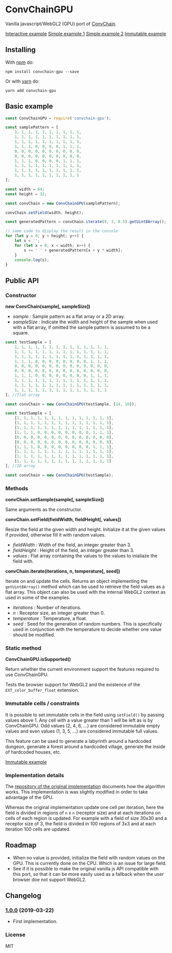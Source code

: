 # ConvChainGPU

Vanilla javascript/WebGL2 (GPU) port of [ConvChain](https://github.com/mxgmn/ConvChain).

[Interactive example](http://www.kchapelier.com/convchain-gpu-demo/continous-example.html)
[Simple example 1](http://www.kchapelier.com/convchain-gpu-demo/simple-example-1.html)
[Simple example 2](http://www.kchapelier.com/convchain-gpu-demo/simple-example-1.html)
[Immutable example](http://www.kchapelier.com/convchain-gpu-demo/immutable-example.html)

## Installing

With [npm](http://npmjs.org) do:

```
npm install convchain-gpu --save
```

Or with [yarn](https://yarnpkg.com) do:

```
yarn add convchain-gpu
```

## Basic example

```js
const ConvChainGPU = require('convchain-gpu');

const samplePattern = [
    1, 1, 1, 1, 1, 1, 1, 1, 1, 1,
    1, 1, 1, 1, 1, 1, 1, 1, 1, 1,
    1, 1, 1, 1, 1, 1, 1, 1, 1, 1,
    1, 1, 1, 0, 0, 0, 0, 1, 1, 1,
    0, 0, 0, 0, 0, 0, 0, 0, 0, 0,
    0, 0, 0, 0, 0, 0, 0, 0, 0, 0,
    1, 1, 1, 0, 0, 0, 0, 1, 1, 1,
    1, 1, 1, 1, 1, 1, 1, 1, 1, 1,
    1, 1, 1, 1, 1, 1, 1, 1, 1, 1,
    1, 1, 1, 1, 1, 1, 1, 1, 1, 1
];

const width = 64;
const height = 32;

const convChain = new ConvChainGPU(samplePattern);

convChain.setField(width, height);

const generatedPattern = convChain.iterate(9, 3, 0.5).getUint8Array(); // a flat Uint8Array

// some code to display the result in the console
for (let y = 0; y < height; y++) {
    let s = '';
    for (let x = 0; x < width; x++) {
        s += ' ' + generatedPattern[x + y * width];
    }
    console.log(s);
}
```

## Public API

### Constructor

**new ConvChain(sample[, sampleSize])**

 - *sample :* Sample pattern as a flat array or a 2D array.
 - *sampleSize :* Indicate the width and height of the sample when used with a flat array, if omitted the sample pattern is assumed to be a square.

```js
const testSample = [
    1, 1, 1, 1, 1, 1, 1, 1, 1, 1, 1, 1, 1, 1,
    1, 1, 1, 1, 1, 1, 1, 1, 1, 1, 1, 1, 1, 1,
    1, 1, 1, 1, 1, 1, 1, 1, 1, 1, 1, 1, 1, 1,
    1, 1, 1, 0, 0, 0, 0, 0, 0, 0, 0, 1, 1, 1,
    0, 0, 0, 0, 0, 0, 0, 0, 0, 0, 0, 0, 0, 0,
    0, 0, 0, 0, 0, 0, 0, 0, 0, 0, 0, 0, 0, 0,
    1, 1, 1, 0, 0, 0, 0, 0, 0, 0, 0, 1, 1, 1,
    1, 1, 1, 1, 1, 1, 1, 1, 1, 1, 1, 1, 1, 1,
    1, 1, 1, 1, 1, 1, 1, 1, 1, 1, 1, 1, 1, 1,
    1, 1, 1, 1, 1, 1, 1, 1, 1, 1, 1, 1, 1, 1
]; //flat array

const convChain = new ConvChainGPU(testSample, [14, 10]);
```

```js
const testSample = [
    [1, 1, 1, 1, 1, 1, 1, 1, 1, 1, 1, 1, 1, 1],
    [1, 1, 1, 1, 1, 1, 1, 1, 1, 1, 1, 1, 1, 1],
    [1, 1, 1, 1, 1, 1, 1, 1, 1, 1, 1, 1, 1, 1],
    [1, 1, 1, 0, 0, 0, 0, 0, 0, 0, 0, 1, 1, 1],
    [0, 0, 0, 0, 0, 0, 0, 0, 0, 0, 0, 0, 0, 0],
    [0, 0, 0, 0, 0, 0, 0, 0, 0, 0, 0, 0, 0, 0],
    [1, 1, 1, 0, 0, 0, 0, 0, 0, 0, 0, 1, 1, 1],
    [1, 1, 1, 1, 1, 1, 1, 1, 1, 1, 1, 1, 1, 1],
    [1, 1, 1, 1, 1, 1, 1, 1, 1, 1, 1, 1, 1, 1],
    [1, 1, 1, 1, 1, 1, 1, 1, 1, 1, 1, 1, 1, 1]
]; //2D array

const convChain = new ConvChainGPU(testSample);
```

### Methods

**convChain.setSample(sample[, sampleSize])**

Same arguments as the constructor.

**convChain.setField(fieldWidth, fieldHeight[, values])**

Resize the field at the given width and height. Initialize it at the given values if provided, otherwise fill it with random values.

 - *fieldWidth :* Width of the field, an integer greater than 3.
 - *fieldHeight :* Height of the field, an integer greater than 3.
 - *values :* Flat array containing the values to the values to inialiaze the field with.

**convChain.iterate(iterations, n, temperature[, seed])**

Iterate on and update the cells. Returns an object implementing the `getUint8Array()` method which can be used to retrieve
the field values as a flat array. This object can also be used with the internal WebGL2 context as used in some of
the examples.

 - *iterations :* Number of iterations.
 - *n :* Receptor size, an integer greater than 0.
 - *temperature :* Temperature, a float.
 - *seed :* Seed for the generation of random numbers. This is specifically used in conjunction with the temperature to decide whether one value should be modified.

### Static method

**ConvChainGPU.isSupported()**

Return whether the current environment support the features required to use ConvChainGPU.

Tests the browser support for WebGL2 and the existence of the `EXT_color_buffer_float` extension.

### Immutable cells / constraints

It is possible to set immutable cells in the field using `setField()` by passing values above 1. Any cell with a value
greater than 1 will be left as is by ConvChainGPU. Odd values (2, 4, 6, ...) are considered immutable empty values and
even values (1, 3, 5, ...) are considered immutable full values.

This feature can be used to generate a labyrinth around a hardcoded dungeon, generate a forest around a hardcoded
village, generate the inside of hardcoded houses, etc.

[Immutable example](http://www.kchapelier.com/convchain-gpu-demo/immutable-example.html)

### Implementation details

The [repository of the original implementation](https://github.com/mxgmn/ConvChain) documents how the algorithm works.
This implementation is was slightly modified in order to take advantage of the GPU.

Whereas the original implementation update one cell per iteration, here the field is divided in regions of `n` x `n`
(receptor size) and at each iterations on cells of each region is updated. For example with a field of size 30x30 and
a receptor size of 3, the field is divided in 100 regions of 3x3 and at each iteration 100 cells are updated.

## Roadmap

 * When no value is provided, initialize the field with random values on the GPU. This is currently done on the CPU. Which is an issue for large field.
 * See if it is possible to make the original vanilla js API compatible with this port, so that it can be more easily used as a fallback when the user browser doe not support WebGL2.

## Changelog

### [1.0.0](https://github.com/kchapelier/convchain-gpu/tree/1.0.0) (2019-03-22)

 * First implementation.

### License

MIT